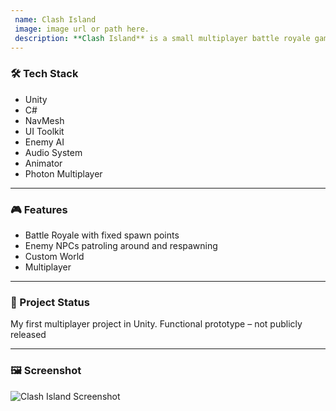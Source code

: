 ```yaml
---
 name: Clash Island
 image: image url or path here.
 description: **Clash Island** is a small multiplayer battle royale game. The twist is that not only players are on the island but NPCs as well. The last player standing wins it all.
---
```


### 🛠 Tech Stack

- Unity
- C#
- NavMesh
- UI Toolkit
- Enemy AI
- Audio System
- Animator
- Photon Multiplayer

---

### 🎮 Features

- Battle Royale with fixed spawn points
- Enemy NPCs patroling around and respawning
- Custom World
- Multiplayer

---

### 📌 Project Status

My first multiplayer project in Unity. Functional prototype – not publicly released

---

### 🖼 Screenshot

![Clash Island Screenshot](/assets/images/clash_island.png)
